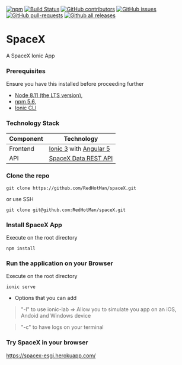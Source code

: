 [![npm](https://img.shields.io/badge/demo-online-ed1c46.svg)](https://spacex-esgi.herokuapp.com/)
[![Build Status](https://travis-ci.org/Ionic-SpaceX/SpaceX.svg?branch=master)](https://travis-ci.org/Ionic-SpaceX/SpaceX.svg?branch=master)
[![GitHub contributors](https://img.shields.io/github/contributors/Ionic-SpaceX/SpaceX.svg)](https://github.com/Ionic-SpaceX/SpaceX/contributors/)
[![GitHub issues](https://img.shields.io/github/issues/Ionic-SpaceX/SpaceX.svg)](https://github.com/Ionic-SpaceX/SpaceX/issues)
[![GitHub pull-requests](https://img.shields.io/github/issues-pr/Ionic-SpaceX/SpaceX.svg)](https://GitHub.com/Ionic-SpaceX/SpaceX/pull/)
[![Github all releases](https://img.shields.io/github/downloads/Ionic-SpaceX/SpaceX/total.svg)](https://GitHub.com/Ionic-SpaceX/SpaceX/releases/)

# SpaceX
A SpaceX Ionic App

### Prerequisites
Ensure you have this installed before proceeding further
- [Node 8.11 (the LTS version)](https://nodejs.org/en/),  
- [npm 5.6](https://www.npmjs.com/get-npm),   
- [Ionic CLI](https://ionicframework.com/getting-started)


### Technology Stack
Component         | Technology
---               | ---
Frontend          | [Ionic 3](https://ionicframework.com) with [Angular 5](https://angular.io/)
API| [SpaceX Data REST API](https://github.com/r-spacex/SpaceX-API)

### Clone the repo
```
git clone https://github.com/RedHotMan/spaceX.git
```
or use SSH

```
git clone git@github.com:RedHotMan/spaceX.git
```

### Install SpaceX App
Execute on the root directory
```
npm install
```

### Run the application on your Browser
Execute on the root directory
```
ionic serve
```
- Options that you can add 

> "-l" to use ionic-lab => Allow you to simulate you app on an iOS, Andoid and Windows device

> "-c" to have logs on your terminal

### Try SpaceX in your browser
https://spacex-esgi.herokuapp.com/
